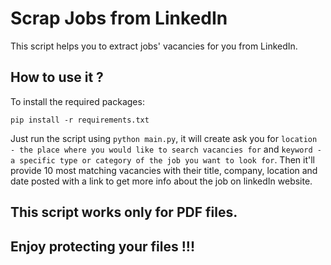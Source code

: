 # Scrap Jobs from LinkedIn
This script helps you to extract jobs' vacancies for you from LinkedIn. 

## How to use it ?
To install the required packages:
```
pip install -r requirements.txt
```

Just run the script using `python main.py`, it will create ask you for `location - the place where you would like to search vacancies for` and `keyword - a specific type or category of the job you want to look for`.
Then it'll provide 10 most matching vacancies with their title, company, location and date posted with a link to get more info about the job on linkedIn website.

## This script works only for PDF files.

## Enjoy protecting your files !!!
